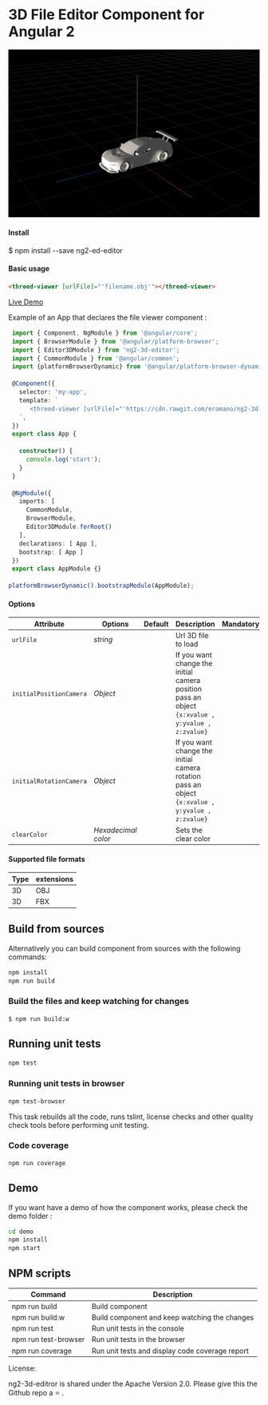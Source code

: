 # 3D File Editor Component for Angular 2

![3D editor demo](assets/ScreenShot1.png)

#### Install
$ npm install --save ng2-ed-editor

#### Basic usage 

```html
<threed-viewer [urlFile]="'filename.obj'"></threed-viewer>
```

[Live Demo](https://plnkr.co/edit/I4lIyA?p=preview)

Example of an App that declares the file viewer component :

```ts
 import { Component, NgModule } from '@angular/core';
 import { BrowserModule } from '@angular/platform-browser';
 import { Editor3DModule } from 'ng2-3d-editor';
 import { CommonModule } from '@angular/common';
 import {platformBrowserDynamic} from '@angular/platform-browser-dynamic';

 @Component({
   selector: 'my-app',
   template: `
      <threed-viewer [urlFile]="'https://cdn.rawgit.com/eromano/ng2-3d-editor/master/examples/obj/car/car.obj'" ></threed-viewer>
   `,
 })
 export class App {
  
   constructor() {
     console.log('start');
   }
 }
 
 @NgModule({
   imports: [
     CommonModule,
     BrowserModule,
     Editor3DModule.forRoot()
   ],
   declarations: [ App ],
   bootstrap: [ App ]
 })
 export class AppModule {}

platformBrowserDynamic().bootstrapModule(AppModule);
```

#### Options

Attribute     | Options     | Default      | Description | Mandatory
---           | ---         | ---          | ---         | ---
`urlFile`         | *string*    |        |  Url 3D file to load | 
`initialPositionCamera`         | *Object*    |        |   If you want change  the initial camera position pass an object ``` {x:xvalue , y:yvalue , z:zvalue}```| 
`initialRotationCamera`         | *Object*    |        |   If you want change  the initial camera rotation  pass an object ``` {x:xvalue , y:yvalue , z:zvalue}```| 
`clearColor`         | *Hexadecimal color*    |        |   Sets the clear color | 

#### Supported file formats

Type     | extensions     
---           | ---         
3D         | OBJ
3D         | FBX


## Build from sources

Alternatively you can build component from sources with the following commands:


```sh
npm install
npm run build
```

### Build the files and keep watching for changes

```sh
$ npm run build:w
```

## Running unit tests

```sh
npm test
```

### Running unit tests in browser

```sh
npm test-browser
```

This task rebuilds all the code, runs tslint, license checks and other quality check tools
before performing unit testing.

### Code coverage

```sh
npm run coverage
```

## Demo

If you want have a demo of how the component works, please check the demo folder :

```sh
cd demo
npm install
npm start
```

## NPM scripts

| Command | Description |
| --- | --- |
| npm run build | Build component |
| npm run build:w | Build component and keep watching the changes |
| npm run test | Run unit tests in the console |
| npm run test-browser | Run unit tests in the browser
| npm run coverage | Run unit tests and display code coverage report |

License:

ng2-3d-editror is shared under the Apache Version 2.0. Please give this the Github repo a ⭐️ .

